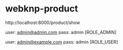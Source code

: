 # webknp-product

http://localhost:8000/product/show

user: admin@admin.com
pass: admin [ROLE_ADMIN]

user: admin@example.com
pass: admin [ROLE_USER]
